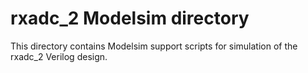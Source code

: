 # rxadc_2 Modelsim directory
This directory contains Modelsim support scripts for simulation of the rxadc_2
Verilog design.